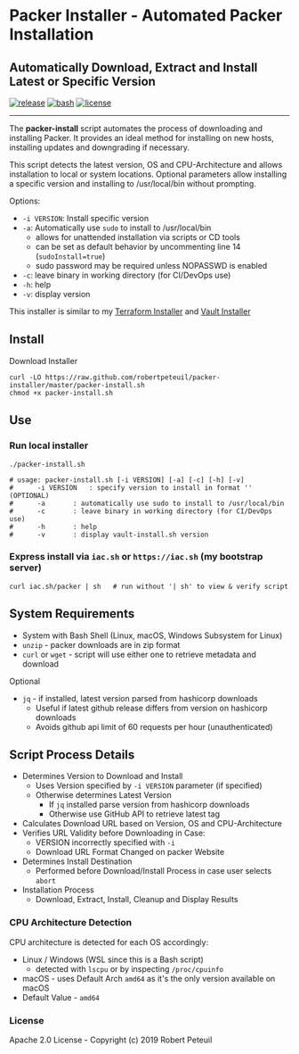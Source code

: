 # Packer Installer - Automated Packer Installation

## Automatically Download, Extract and Install Latest or Specific Version

[![release](https://img.shields.io/github/release/robertpeteuil/packer-installer.svg?colorB=2067b8)](https://github.com/robertpeteuil/packer-installer)
[![bash](https://img.shields.io/badge/language-bash-89e051.svg?style=flat-square)](https://github.com/robertpeteuil/packer-installer)
[![license](https://img.shields.io/github/license/robertpeteuil/packer-installer.svg?colorB=2067b8)](https://github.com/robertpeteuil/packer-installer)

---

The **packer-install** script automates the process of downloading and installing Packer.  It provides an ideal method for installing on new hosts, installing updates and downgrading if necessary.

This script detects the latest version, OS and CPU-Architecture and allows installation to local or system locations.  Optional parameters allow installing a specific version and installing to /usr/local/bin without prompting.

Options:

- `-i VERSION`:  Install specific version
- `-a`:          Automatically use `sudo` to install to /usr/local/bin
  - allows for unattended installation via scripts or CD tools
  - can be set as default behavior by uncommenting line 14 (`sudoInstall=true`)
  - sudo password may be required unless NOPASSWD is enabled
- `-c`:          leave binary in working directory (for CI/DevOps use)
- `-h`:          help
- `-v`:          display version

This installer is similar to my [Terraform Installer](https://github.com/robertpeteuil/terraform-installer) and [Vault Installer](https://github.com/robertpeteuil/vault-installer)

## Install

Download Installer

``` shell
curl -LO https://raw.github.com/robertpeteuil/packer-installer/master/packer-install.sh
chmod +x packer-install.sh
```

## Use

### Run local installer

``` shell
./packer-install.sh

# usage: packer-install.sh [-i VERSION] [-a] [-c] [-h] [-v]
#      -i VERSION	: specify version to install in format '' (OPTIONAL)
#      -a		: automatically use sudo to install to /usr/local/bin
#      -c		: leave binary in working directory (for CI/DevOps use)
#      -h		: help
#      -v		: display vault-install.sh version
```

### Express install via `iac.sh` or `https://iac.sh` (my bootstrap server)

``` shell
curl iac.sh/packer | sh   # run without '| sh' to view & verify script
```

## System Requirements

- System with Bash Shell (Linux, macOS, Windows Subsystem for Linux)
- `unzip` - packer downloads are in zip format
- `curl` or `wget` - script will use either one to retrieve metadata and download

Optional

- `jq` - if installed, latest version parsed from hashicorp downloads
  - Useful if latest github release differs from version on hashicorp downloads
  - Avoids github api limit of 60 requests per hour (unauthenticated)

## Script Process Details

- Determines Version to Download and Install
  - Uses Version specified by `-i VERSION` parameter (if specified)
  - Otherwise determines Latest Version
    - If `jq` installed parse version from hashicorp downloads
    - Otherwise use GitHub API to retrieve latest tag
- Calculates Download URL based on Version, OS and CPU-Architecture
- Verifies URL Validity before Downloading in Case:
  - VERSION incorrectly specified with `-i`
  - Download URL Format Changed on packer Website
- Determines Install Destination
  - Performed before Download/Install Process in case user selects `abort`
- Installation Process
  - Download, Extract, Install, Cleanup and Display Results

### CPU Architecture Detection

CPU architecture is detected for each OS accordingly:

- Linux / Windows (WSL since this is a Bash script)
  - detected with `lscpu` or by inspecting `/proc/cpuinfo`
- macOS - uses Default Arch `amd64` as it's the only version available on macOS
- Default Value - `amd64`

### License

Apache 2.0 License - Copyright (c) 2019    Robert Peteuil

